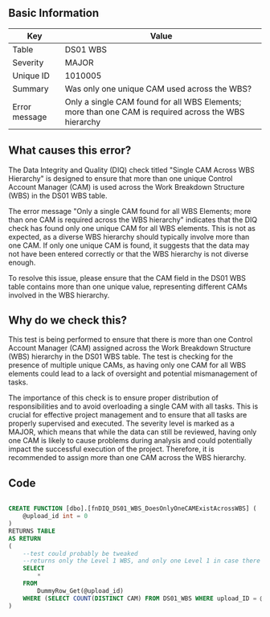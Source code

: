 ## Basic Information
| Key         | Value          |
|-------------|----------------|
| Table       | DS01 WBS |
| Severity    | MAJOR |
| Unique ID   | 1010005   |
| Summary     | Was only one unique CAM used across the WBS? |
| Error message | Only a single CAM found for all WBS Elements; more than one CAM is required across the WBS hierarchy |

## What causes this error?

The Data Integrity and Quality (DIQ) check titled "Single CAM Across WBS Hierarchy" is designed to ensure that more than one unique Control Account Manager (CAM) is used across the Work Breakdown Structure (WBS) in the DS01 WBS table. 

The error message "Only a single CAM found for all WBS Elements; more than one CAM is required across the WBS hierarchy" indicates that the DIQ check has found only one unique CAM for all WBS elements. This is not as expected, as a diverse WBS hierarchy should typically involve more than one CAM. If only one unique CAM is found, it suggests that the data may not have been entered correctly or that the WBS hierarchy is not diverse enough. 

To resolve this issue, please ensure that the CAM field in the DS01 WBS table contains more than one unique value, representing different CAMs involved in the WBS hierarchy.
## Why do we check this?

This test is being performed to ensure that there is more than one Control Account Manager (CAM) assigned across the Work Breakdown Structure (WBS) hierarchy in the DS01 WBS table. The test is checking for the presence of multiple unique CAMs, as having only one CAM for all WBS elements could lead to a lack of oversight and potential mismanagement of tasks.

The importance of this check is to ensure proper distribution of responsibilities and to avoid overloading a single CAM with all tasks. This is crucial for effective project management and to ensure that all tasks are properly supervised and executed. The severity level is marked as a MAJOR, which means that while the data can still be reviewed, having only one CAM is likely to cause problems during analysis and could potentially impact the successful execution of the project. Therefore, it is recommended to assign more than one CAM across the WBS hierarchy.
## Code

```sql

CREATE FUNCTION [dbo].[fnDIQ_DS01_WBS_DoesOnlyOneCAMExistAcrossWBS] (
	@upload_id int = 0
)
RETURNS TABLE
AS RETURN
(
	--test could probably be tweaked
	--returns only the Level 1 WBS, and only one Level 1 in case there are multiple
    SELECT 
        *
    FROM
        DummyRow_Get(@upload_id)
    WHERE (SELECT COUNT(DISTINCT CAM) FROM DS01_WBS	WHERE upload_ID = @upload_id AND TRIM(ISNULL(CAM,'')) <> '') = 1
)
```
